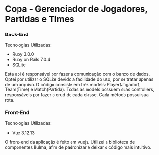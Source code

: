 # Copa - Gerenciador de Jogadores, Partidas e Times

### Back-End
Tecnologias Utilizadas:
- Ruby 3.0.0
- Ruby on Rails 7.0.4
- SQLite

Esta api é responsável por fazer a comunicação com o banco de dados. Optei por utilizar o SQLite devido a facilidade do uso, por se tratar apenas de um arquivo. O código consiste em três models: Player(Jogador), Team(Time) e Match(Partida). Todas as models possuem suas controllers, responsáveis por fazer o crud de cada classe. Cada método possui sua rota.

### Front-End
Tecnologias Utilizadas: 
- Vue 3.12.13

O front-end da aplicação é feito em vuejs. Utilizei a biblioteca de componentes Bulma, afim de padronizar e deixar o código mais intuitivo.
